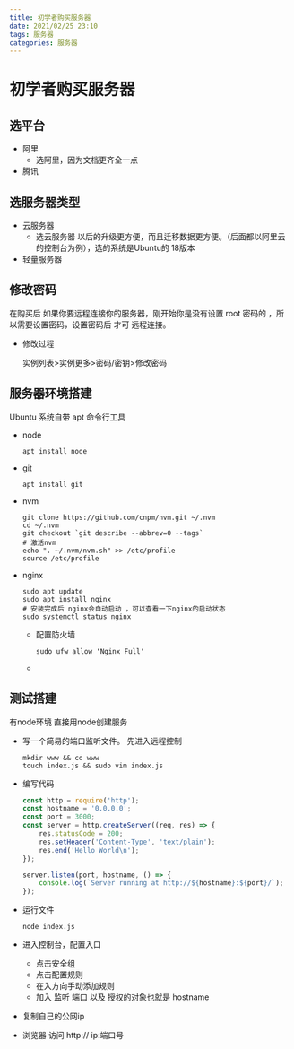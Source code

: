 ```yaml
---
title: 初学者购买服务器
date: 2021/02/25 23:10
tags: 服务器
categories: 服务器
---
```


# 初学者购买服务器

## 选平台

- 阿里
  - 选阿里，因为文档更齐全一点
- 腾讯

## 选服务器类型

- 云服务器
  - 选云服务器 以后的升级更方便，而且迁移数据更方便。（后面都以阿里云的控制台为例），选的系统是Ubuntu的 18版本
- 轻量服务器

## 修改密码

在购买后 如果你要远程连接你的服务器，刚开始你是没有设置 root 密码的 ，所以需要设置密码，设置密码后 才可 远程连接。

- 修改过程

  实例列表>实例更多>密码/密钥>修改密码

## 服务器环境搭建

Ubuntu 系统自带 apt 命令行工具

- node

  ```shell
  apt install node
  ```

  

- git

  ```shell
  apt install git
  ```

  

- nvm

  ```shell
  git clone https://github.com/cnpm/nvm.git ~/.nvm
  cd ~/.nvm
  git checkout `git describe --abbrev=0 --tags`
  # 激活nvm
  echo ". ~/.nvm/nvm.sh" >> /etc/profile
  source /etc/profile
  ```

- nginx

  ```shell
  sudo apt update
  sudo apt install nginx
  # 安装完成后 nginx会自动启动 ，可以查看一下nginx的启动状态
  sudo systemctl status nginx
  ```

  - 配置防火墙

    ```shell
    sudo ufw allow 'Nginx Full'
    ```

  - 

## 测试搭建

有node环境 直接用node创建服务

- 写一个简易的端口监听文件。 先进入远程控制

  ```shell
  mkdir www && cd www
  touch index.js && sudo vim index.js
  ```

- 编写代码

  ```js
  const http = require('http');
  const hostname = '0.0.0.0';
  const port = 3000;
  const server = http.createServer((req, res) => {
      res.statusCode = 200;
      res.setHeader('Content-Type', 'text/plain');
      res.end('Hello World\n');
  });
  
  server.listen(port, hostname, () => {
      console.log(`Server running at http://${hostname}:${port}/`);
  });                         
  ```

- 运行文件

  ```shell
  node index.js
  ```

- 进入控制台，配置入口

  - 点击安全组
  - 点击配置规则
  - 在入方向手动添加规则
  - 加入 监听 端口 以及 授权的对象也就是 hostname

- 复制自己的公网ip

- 浏览器 访问 http:// ip:端口号 

